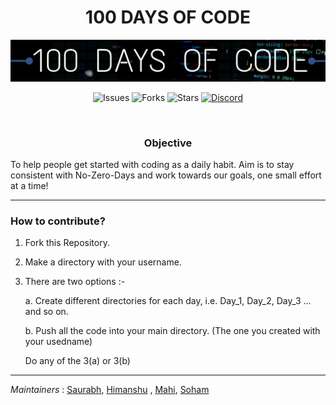 <H1 align="center"> 100 DAYS OF CODE </H1>

[![Banner](Assets/100daysOfCode.png)](https://discord.gg/JFWP8c2gPG)


<div align="center"> 

![Issues](	https://img.shields.io/github/issues/Git-Commit-Show/100-Days-of-Code)
![Forks](https://img.shields.io/github/forks/Git-Commit-Show/100-Days-of-Code)
![Stars](https://img.shields.io/github/stars/Git-Commit-Show/100-Days-of-Code)
[![Discord](https://img.shields.io/badge/Join%20Our-Discord-orange)](https://discord.gg/JFWP8c2gPG)

</div>

</br>

<H3 align="center">Objective</H3>

To help people get started with coding as a daily habit. Aim is to stay consistent with No-Zero-Days and work towards our goals, one small effort at a time!

---

### How to contribute?

1. Fork this Repository.
2. Make a directory with your username.
3. There are two options :-

    a. Create different directories for each day, i.e. Day_1, Day_2, Day_3 ... and so on.

    b. Push all the code into your main directory. (The one you created with your usedname) 

    Do any of the 3(a) or 3(b)





---
_Maintainers_ : [Saurabh](https://github.com/srbhr), [Himanshu](https://github.com/himanshu007-creator) , [Mahi](https://github.com/mahimonga), [Soham](https://github.com/soham117) 